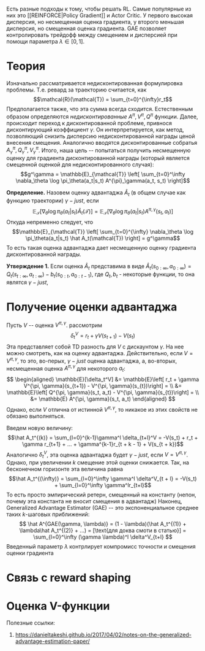 Есть разные подходы к тому, чтобы решать RL. Самые популярные из них  это [[REINFORCE|Policy Gradient]] и Actor Critic. У первого высокая дисперсия, но несмещенная оценка градиента, у второго меньшая дисперсия, но смещенная оценка градиента. GAE позволяет контролировать трейдофф между смещением и дисперсией при помощи параметра $\lambda \in [0, 1]$.
# Теория
Изначально рассматривается недисконтированная формулировка проблемы. Т.е. ревард за траекторию считается, как
$$\mathcal{R}(\mathcal{T}) = \sum_{t=0}^{\infty}r_t$$
Предполагается также, что эта сумма всегда сходится. Естественным образом определяются *недисконтированные* $A^{\pi}, V^{\pi}, Q^{\pi}$ функции.
Далее, происходит переход к дисконтированной проблеме, привнося дисконтирующий коэффициент $\gamma$. Он интерпретируется, как метод, позволяющий снизить дисперсию недисконтированной награды ценой внесения смещения. Аналогично вводятся дисконтированные собратья $A^{\pi}_\gamma, Q^{\pi}_\gamma, V^{\pi}_\gamma$. 
Итого, наша цель -- попытаться получить несмещенную оценку для градиента дисконтированной награды (который является смещенной оценкой для недисконтированного случая):
$$g^\gamma = \mathbb{E}_{\mathcal{T}} \left[ \sum_{t=0}^\infty \nabla_\theta \log \pi_\theta(a_t|s_t) A^{\pi}_\gamma(a_t, s_t) \right]$$

**Определение.** Назовем оценку адвантаджа $\hat A_t$ (в общем случае как функцию траектории) $\gamma-just$, если
$$\mathbb{E}_{\mathcal{T}} \left[ \nabla_\theta \log \pi_\theta(a_t|s_t) \hat A_t(\mathcal{T}) \right] = \mathbb{E}_{\mathcal{T}} \left[ \nabla_\theta \log \pi_\theta(a_t|s_t) A^{\pi, \gamma}(s_t, a_t) \right]$$
Откуда непременно следует, что 
$$\mathbb{E}_{\mathcal{T}} \left[ \sum_{t=0}^{\infty} \nabla_\theta \log \pi_\theta(a_t|s_t) \hat A_t(\mathcal{T}) \right] = g^\gamma$$
То есть такая оценка адвантаджа дает несмещенную оценку градиента дисконтированной награды.

**Утверждение 1.**
Если оценка $\hat A_t$ представима в виде $\hat A_t(s_{0:\infty}, a_{0:\infty}) = Q_t(s_{t:\infty}, a_{t:\infty}) - b_t(s_{0:t}, a_{0:t-1})$, где $Q_t, b_t$ - некоторые функции, то она являтся $\gamma-just$,
# Получение оценки адвантаджа
Пусть $V$ -- оценка $V^{\pi, \gamma}$. рассмотрим
$$\delta_t^V = r_t + \gamma V(s_{t+1}) - V(s_{t})$$
Эта представляет собой TD разность для $V$ с дискаунтом $\gamma$. На нее можно смотреть, как на оценку адвантаджа. Действительно, если $V = V^{\pi, \gamma}$, то это, во-перых, $\gamma-just$ оценка адвантаджа, а, во-вторых, несмещенная оценка $A^{\pi, \gamma}$ для некоторого $a_t$:
$$
\begin{aligned}
\mathbb{E}[\delta_t^V] &= \mathbb{E}\left[ r_t + \gamma V^{\pi, \gamma}(s_{t+1}) - V^{\pi, \gamma}(s_{t})\right] = \\
&= \mathbb{E}\left[ Q^{\pi, \gamma}(s_t, a_t) - V^{\pi, \gamma}(s_{t})\right] = \\
&= \mathbb{E} A^{\pi, \gamma}(s_t, a_t)
\end{aligned}
$$
Однако, если $V$ отлична от истинной $V^{\pi, \gamma}$, то никакое из этих свойств не обязано выполняться.

Введем новую величину:
$$\hat A_t^{(k)} = \sum_{l=0}^{k-1}\gamma^l \delta_{t+l}^V = -V(s_t) + r_t + \gamma r_{t+1} + ... + \gamma^{k-1}r_{t + k - 1} + V(s_{t + k})$$
Аналогично $\delta_t^V$, эта оценка адвантаджа будет $\gamma-just$, если $V=V^{\pi, \gamma}$. Однако, при увеличении $k$ смещение этой оценки снижается. Так, на бесконечном горизонте эта величина равна
$$\hat A_t^{(\infty)} = \sum_{l=0}^\infty \gamma^l \delta^V_{t + l} = -V(s_t) + \sum_{l=0}^\infty \gamma^lr_{t+l}$$
То есть просто эмпирический ретерн, смещенный на константу (непон, почему эта константа не вносит смещения в адвантадж)
Наконец, Generalized Advantage Estimator (GAE) -- это экспоненциальное среднее таких $k$-шаговых приближений:
$$
\hat A^{GAE(\gamma, \lambda)} = (1 - \lambda)(\hat A_t^{(1)} + \lambda\hat A_t^{(2)} + ...) = [\text{для доква смоти в статью}] = \sum_{l=0}^\infty (\gamma \lambda)^l \delta^V_{t+l}
$$
Введенный параметр $\lambda$  контрлирует компромисс точности и смещения оценки градиента
# Связь с reward shaping
# Оценка V-функции



Полезные ссылки:
1. https://danieltakeshi.github.io/2017/04/02/notes-on-the-generalized-advantage-estimation-paper/
